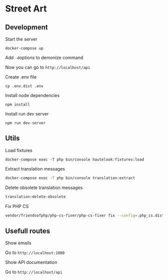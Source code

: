 Street Art
================

Development
---
Start the server

```shell
docker-compose up
```

Add `-d`options to demonize command

Now you can go to `http://localhost/api`


Create .env file
```shell
cp .env.dist .env
```

Install node dependencies

```shell
npm install
```

Install run dev server 

```shell
npm run dev-server
```

Utils
--- 

Load fixtures 
```
docker-compose exec -T php bin/console hautelook:fixtures:load
```

Extract translation messages
``` bash
docker-compose exec -T php bin/console translation:extract
```

Delete obsolete translation messages
``` bash
translation:delete-obsolete
```

Fix PHP CS
``` bash
vendor/friendsofphp/php-cs-fixer/php-cs-fixer fix --config=.php_cs.dist
```


Usefull routes
---

Show emails

Go to `http://localhost:1080`

Show API documentation

Go to `http://localhost/api`

